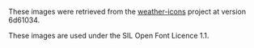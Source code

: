 These images were retrieved from the 
[weather-icons](https://github.com/erikflowers/weather-icons.git) project at version 6d61034.

These images are used under the SIL Open Font Licence 1.1. 